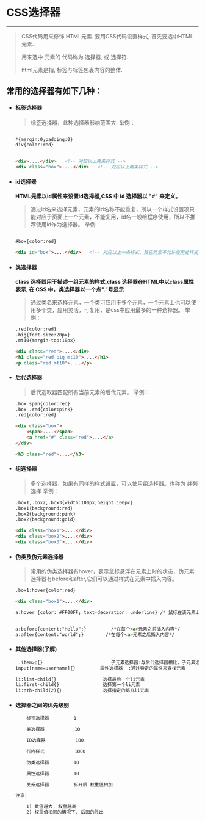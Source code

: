 CSS选择器
===

---

> CSS代码用来修饰 HTML元素. 要用CSS代码设置样式, 首先要选中HTML元素.
>
> 用来选中 元素的 代码称为 选择器, 或 选择符.
>
> html元素是指, 标签与标签包裹内容的整体.

## 常用的选择器有如下几种：

* #### 标签选择器

    > 标签选择器，此种选择器影响范围大.
    > 举例：

    ```html

    *{margin:0;padding:0}
    div{color:red}   


    <div>....</div>   <!-- 对应以上两条样式 -->
    <div class="box">....</div>   <!-- 对应以上两条样式 -->
    ```

* #### id选择器

    **HTML元素以id属性来设置id选择器,CSS 中 id 选择器以 "#" 来定义。**

    >通过id名来选择元素，元素的id名称不能重复，所以一个样式设置项只能对应于页面上一个元素，不能复用，id名一般给程序使用，所以不推荐使用id作为选择器。
    举例：

    ```html

    #box{color:red} 

    <div id="box">....</div>   <!-- 对应以上一条样式，其它元素不允许应用此样式 -->
    ```

* #### 类选择器

    **class 选择器用于描述一组元素的样式,class 选择器在HTML中以class属性表示, 在 CSS 中，类选择器以一个点"."号显示**

    > 通过类名来选择元素，一个类可应用于多个元素，一个元素上也可以使用多个类，应用灵活，可复用，是css中应用最多的一种选择器。
    > 举例：

    ```html
    .red{color:red}
    .big{font-size:20px}
    .mt10{margin-top:10px} 

    <div class="red">....</div>
    <h1 class="red big mt10">....</h1>
    <p class="red mt10">....</p>
    ```

* #### 后代选择器

    > 后代选取器匹配所有当前元素的后代元素。 
    > 举例：

    ```html
    .box span{color:red}
    .box .red{color:pink}
    .red{color:red}

    <div class="box">
        <span>....</span>
        <a href="#" class="red">....</a>
    </div>

    <h3 class="red">....</h3>
    ```


* #### 组选择器

    > 多个选择器，如果有同样的样式设置，可以使用组选择器。也称为 并列选择
    > 举例：

    ```html
    .box1,.box2,.box3{width:100px;height:100px}
    .box1{background:red}
    .box2{background:pink}
    .box2{background:gold}

    <div class="box1">....</div>
    <div class="box2">....</div>
    <div class="box3">....</div>
    ```

* #### 伪类及伪元素选择器

    > 常用的伪类选择器有hover，表示鼠标悬浮在元素上时的状态，伪元素选择器有before和after,它们可以通过样式在元素中插入内容。

    ```html
    .box1:hover{color:red}

    <div class="box1">....</div>

    a:hover {color: #FF00FF; text-decoration: underline} /* 鼠标在该元素上时 */


    a:before{content:"Hello";}         /*在每个<a>元素之前插入内容*/
    a:after{content:"world";}        /*在每个<a>元素之后插入内容*/
    ```

* #### 其他选择器(了解)

    ```html
     .item>p{}                         子元素选择器:与后代选择器相比，子元素选择器只能选择某元素的子元素。 
    input[name=username]{}         属性选择器  :通过特定的属性来查找元素

    li:list-child{}                 选择最后一个li元素
    li:first-child{}                选择第一个li元素
    li:nth-child(2){}               选择指定的第几li元素
    ```

* #### 选择器之间的优先级别

    ```html
        标签选择器         1

    ​    类选择器           10

    ​    ID选择器           100

    ​    行内样式           1000

    ​    伪类选择器         10

    ​    属性选择器         10

    ​    关系选择器         拆开后 权重值相加

    注意:

    ​    1) 数值越大, 权重越高
    ​    2) 权重值相同的情况下, 后面的胜出
    ```


